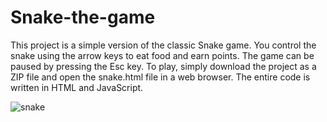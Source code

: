 # Snake-the-game
This project is a simple version of the classic Snake game. You control the snake using the arrow keys to eat food and earn points. The game can be paused by pressing the Esc key. To play, simply download the project as a ZIP file and open the snake.html file in a web browser. The entire code is written in HTML and JavaScript.

![snake](https://user-images.githubusercontent.com/86194521/161653015-fe71e709-9244-40e3-9f44-e23dcad67cfe.png)
